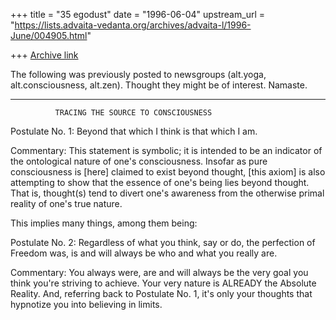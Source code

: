 +++
title = "35 egodust"
date = "1996-06-04"
upstream_url = "https://lists.advaita-vedanta.org/archives/advaita-l/1996-June/004905.html"

+++
[Archive link](https://lists.advaita-vedanta.org/archives/advaita-l/1996-June/004905.html)

The following was previously posted to newsgroups (alt.yoga, alt.consciousness,
alt.zen). Thought they might be of interest.  Namaste.

**************

              TRACING THE SOURCE TO CONSCIOUSNESS

Postulate No. 1:  Beyond that which I think is that which I am.

Commentary:  This statement is symbolic; it is intended to be an
indicator of the ontological nature of one's consciousness.  Insofar
as pure consciousness is [here] claimed to exist beyond thought, [this
axiom] is also attempting to show that the essence of one's being
lies beyond thought.  That is, thought(s) tend to divert one's
awareness from the otherwise primal reality of one's true nature.

This implies many things, among them being:

Postulate No. 2:  Regardless of what you think, say or do, the
perfection of Freedom was, is and will always be who and what you
really are.

Commentary:  You always were, are and will always be the very goal
you think you're striving to achieve.  Your very nature is ALREADY the
Absolute Reality.  And, referring back to Postulate No. 1, it's only
your thoughts that hypnotize you into believing in limits.

